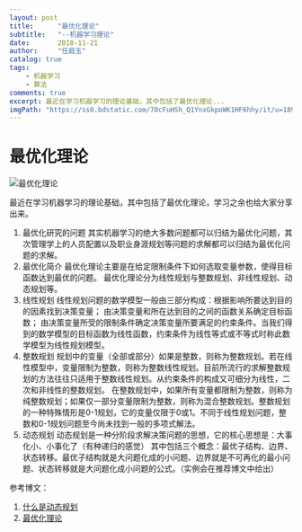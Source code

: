 ```yaml
---
layout: post
title:      "最优化理论"
subtitle:   "--机器学习理论"
date:       2018-11-21
author:     "任庭玉"
catalog: true
tags:
    - 机器学习
    - 算法
comments: true
excerpt: 最近在学习机器学习的理论基础，其中包括了最优化理论...
imgPath: "https://ss0.bdstatic.com/70cFuHSh_Q1YnxGkpoWK1HF6hhy/it/u=1895564982,874387954&fm=11&gp=0.jpg"
---
```


# 最优化理论
![最优化理论][1]


最近在学习机器学习的理论基础，其中包括了最优化理论，学习之余也给大家分享出来。

 1. 最优化研究的问题
    其实机器学习的绝大多数问题都可以归结为最优化问题，其次管理学上的人员配置以及职业身涯规划等问题的求解都可以归结为最优化问题的求解。
 2. 最优化简介
    最优化理论主要是在给定限制条件下如何选取变量参数，使得目标函数达到最优的问题。 最优化理论分为线性规划与整数规划、非线性规划、动态规划等。
 3. 线性规划
    线性规划问题的数学模型一般由三部分构成：根据影响所要达到目的的因素找到决策变量； 由决策变量和所在达到目的之间的函数关系确定目标函数； 由决策变量所受的限制条件确定决策变量所要满足的约束条件。当我们得到的数学模型的目标函数为线性函数，约束条件为线性等式或不等式时称此数学模型为线性规划模型。
 4. 整数规划
    规划中的变量（全部或部分）如果是整数，则称为整数规划。若在线性模型中，变量限制为整数，则称为整数线性规划。目前所流行的求解整数规划的方法往往只适用于整数线性规划。从约束条件的构成又可细分为线性，二次和非线性的整数规划。
    在整数规划中，如果所有变量都限制为整数，则称为纯整数规划；如果仅一部分变量限制为整数，则称为混合整数规划。整数规划的一种特殊情形是0-1规划，它的变量仅限于0或1。不同于线性规划问题，整数和0-1规划问题至今尚未找到一般的多项式解法。
 5. 动态规划
    动态规划是一种分阶段求解决策问题的思想，它的核心思想是：大事化小、小事化了（有种递归的感觉）
    其中包括三个概念：最优子结构、边界、状态转移。最优子结构就是大问题化成的小问题、边界就是不可再化的最小问题、状态转移就是大问题化成小问题的公式。（实例会在推荐博文中给出）

参考博文：
1. [什么是动态规划][2]
2. [最优化理论][3]
   


[1]: https://ss0.bdstatic.com/70cFuHSh_Q1YnxGkpoWK1HF6hhy/it/u=1895564982,874387954&fm=11&gp=0.jpg
[2]: https://www.sohu.com/a/153858619_466939
[3]: https://blog.csdn.net/u012679583/article/details/78493389